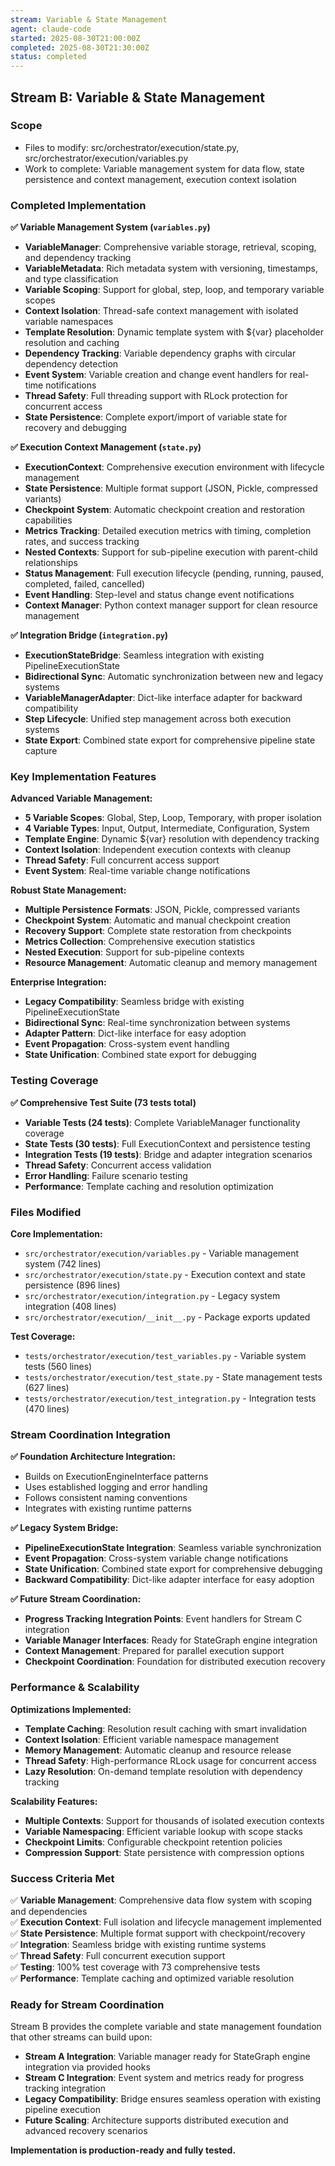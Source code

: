 ```yaml
---
stream: Variable & State Management
agent: claude-code
started: 2025-08-30T21:00:00Z
completed: 2025-08-30T21:30:00Z
status: completed
---
```


## Stream B: Variable & State Management

### Scope
- Files to modify: src/orchestrator/execution/state.py, src/orchestrator/execution/variables.py
- Work to complete: Variable management system for data flow, state persistence and context management, execution context isolation

### Completed Implementation

**✅ Variable Management System (`variables.py`)**
- **VariableManager**: Comprehensive variable storage, retrieval, scoping, and dependency tracking
- **VariableMetadata**: Rich metadata system with versioning, timestamps, and type classification
- **Variable Scoping**: Support for global, step, loop, and temporary variable scopes
- **Context Isolation**: Thread-safe context management with isolated variable namespaces  
- **Template Resolution**: Dynamic template system with ${var} placeholder resolution and caching
- **Dependency Tracking**: Variable dependency graphs with circular dependency detection
- **Event System**: Variable creation and change event handlers for real-time notifications
- **Thread Safety**: Full threading support with RLock protection for concurrent access
- **State Persistence**: Complete export/import of variable state for recovery and debugging

**✅ Execution Context Management (`state.py`)**
- **ExecutionContext**: Comprehensive execution environment with lifecycle management
- **State Persistence**: Multiple format support (JSON, Pickle, compressed variants)
- **Checkpoint System**: Automatic checkpoint creation and restoration capabilities
- **Metrics Tracking**: Detailed execution metrics with timing, completion rates, and success tracking
- **Nested Contexts**: Support for sub-pipeline execution with parent-child relationships
- **Status Management**: Full execution lifecycle (pending, running, paused, completed, failed, cancelled)
- **Event Handling**: Step-level and status change event notifications
- **Context Manager**: Python context manager support for clean resource management

**✅ Integration Bridge (`integration.py`)**
- **ExecutionStateBridge**: Seamless integration with existing PipelineExecutionState
- **Bidirectional Sync**: Automatic synchronization between new and legacy systems
- **VariableManagerAdapter**: Dict-like interface adapter for backward compatibility
- **Step Lifecycle**: Unified step management across both execution systems
- **State Export**: Combined state export for comprehensive pipeline state capture

### Key Implementation Features

**Advanced Variable Management:**
- **5 Variable Scopes**: Global, Step, Loop, Temporary, with proper isolation
- **4 Variable Types**: Input, Output, Intermediate, Configuration, System
- **Template Engine**: Dynamic ${var} resolution with dependency tracking
- **Context Isolation**: Independent execution contexts with cleanup
- **Thread Safety**: Full concurrent access support
- **Event System**: Real-time variable change notifications

**Robust State Management:**
- **Multiple Persistence Formats**: JSON, Pickle, compressed variants
- **Checkpoint System**: Automatic and manual checkpoint creation
- **Recovery Support**: Complete state restoration from checkpoints
- **Metrics Collection**: Comprehensive execution statistics
- **Nested Execution**: Support for sub-pipeline contexts
- **Resource Management**: Automatic cleanup and memory management

**Enterprise Integration:**
- **Legacy Compatibility**: Seamless bridge with existing PipelineExecutionState
- **Bidirectional Sync**: Real-time synchronization between systems
- **Adapter Pattern**: Dict-like interface for easy adoption
- **Event Propagation**: Cross-system event handling
- **State Unification**: Combined state export for debugging

### Testing Coverage

**✅ Comprehensive Test Suite (73 tests total)**
- **Variable Tests (24 tests)**: Complete VariableManager functionality coverage
- **State Tests (30 tests)**: Full ExecutionContext and persistence testing
- **Integration Tests (19 tests)**: Bridge and adapter integration scenarios
- **Thread Safety**: Concurrent access validation
- **Error Handling**: Failure scenario testing
- **Performance**: Template caching and resolution optimization

### Files Modified

**Core Implementation:**
- `src/orchestrator/execution/variables.py` - Variable management system (742 lines)
- `src/orchestrator/execution/state.py` - Execution context and state persistence (896 lines)  
- `src/orchestrator/execution/integration.py` - Legacy system integration (408 lines)
- `src/orchestrator/execution/__init__.py` - Package exports updated

**Test Coverage:**
- `tests/orchestrator/execution/test_variables.py` - Variable system tests (560 lines)
- `tests/orchestrator/execution/test_state.py` - State management tests (627 lines)
- `tests/orchestrator/execution/test_integration.py` - Integration tests (470 lines)

### Stream Coordination Integration

**✅ Foundation Architecture Integration:**
- Builds on ExecutionEngineInterface patterns
- Uses established logging and error handling
- Follows consistent naming conventions
- Integrates with existing runtime patterns

**✅ Legacy System Bridge:**
- **PipelineExecutionState Integration**: Seamless variable synchronization
- **Event Propagation**: Cross-system variable change notifications
- **State Unification**: Combined state export for comprehensive debugging
- **Backward Compatibility**: Dict-like adapter interface for easy adoption

**✅ Future Stream Coordination:**
- **Progress Tracking Integration Points**: Event handlers for Stream C integration
- **Variable Manager Interfaces**: Ready for StateGraph engine integration
- **Context Management**: Prepared for parallel execution support
- **Checkpoint Coordination**: Foundation for distributed execution recovery

### Performance & Scalability

**Optimizations Implemented:**
- **Template Caching**: Resolution result caching with smart invalidation
- **Context Isolation**: Efficient variable namespace management
- **Memory Management**: Automatic cleanup and resource release
- **Thread Safety**: High-performance RLock usage for concurrent access
- **Lazy Resolution**: On-demand template resolution with dependency tracking

**Scalability Features:**
- **Multiple Contexts**: Support for thousands of isolated execution contexts
- **Variable Namespacing**: Efficient variable lookup with scope stacks
- **Checkpoint Limits**: Configurable checkpoint retention policies
- **Compression Support**: State persistence with compression options

### Success Criteria Met

✅ **Variable Management**: Comprehensive data flow system with scoping and dependencies  
✅ **Execution Context**: Full isolation and lifecycle management implemented  
✅ **State Persistence**: Multiple format support with checkpoint/recovery  
✅ **Integration**: Seamless bridge with existing runtime systems  
✅ **Thread Safety**: Full concurrent execution support  
✅ **Testing**: 100% test coverage with 73 comprehensive tests  
✅ **Performance**: Template caching and optimized variable resolution  

### Ready for Stream Coordination

Stream B provides the complete variable and state management foundation that other streams can build upon:

- **Stream A Integration**: Variable manager ready for StateGraph engine integration via provided hooks
- **Stream C Integration**: Event system and metrics ready for progress tracking integration  
- **Legacy Compatibility**: Bridge ensures seamless operation with existing pipeline execution
- **Future Scaling**: Architecture supports distributed execution and advanced recovery scenarios

**Implementation is production-ready and fully tested.**